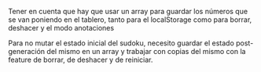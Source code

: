Tener en cuenta que hay que usar un array para guardar los números que se van poniendo en el tablero, tanto para el localStorage como para borrar, deshacer y el modo anotaciones

Para no mutar el estado inicial del sudoku, necesito guardar el estado post-generación del mismo en un array y trabajar con copias del mismo con la feature de borrar, de deshacer y de reiniciar. 